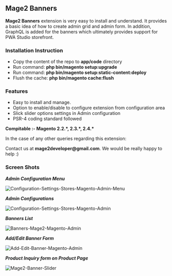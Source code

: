 <h2><b>Mage2 Banners</b></h2>

<p><b>Mage2 Banners</b> extension is very easy to install and understand. It provides a basic idea of how to create admin grid and admin form. In addition, GraphQL is added for the banners which ultimately provides support for PWA Studio storefront.</p>

<h3><b>Installation Instruction</b></h3>
<ul>
<li>Copy the content of the repo to <b>app/code</b> directory</li>
<li>Run command: <b>php bin/magento setup:upgrade</b></li>
<li>Run command: <b>php bin/magento setup:static-content:deploy</b></li>
<li>Flush the cache: <b>php bin/magento cache:flush</b></li>
</ul>

<h3><b>Features</b></h3>
<ul>
<li>Easy to install and manage.</li>
<li>Option to enable/disable to configure extension from configuration area</li>
<li>Slick slider options settings in Admin configuration</li>
<li>PSR-4 coding standard followed</li>
</ul>

<p><b>Compitable :- </b> <b>Magento 2.2.*, 2.3.*, 2.4.* </b></p>

<p>In the case of any other queries regarding this extension:</p>
<p>Contact us at <b>mage2developer@gmail.com</b>. We would be really happy to help :)</p>

<h3><b>Screen Shots</b></h3>

<p><b><i>Admin Configuration Menu</i></b></p>
<img src="https://user-images.githubusercontent.com/26230770/140746413-93000b1d-840f-4a57-bb62-44ad2230c170.png" alt="Configuration-Settings-Stores-Magento-Admin-Menu"/>

<p><b><i>Admin Configurations</i></b></p>
<img src="https://user-images.githubusercontent.com/26230770/140746435-949c8825-7835-4422-be3a-e9da8e62ca61.png" alt="Configuration-Settings-Stores-Magento-Admin"/>

<p><b><i>Banners List</i></b></p>
<img src="https://user-images.githubusercontent.com/26230770/140746495-cf90ab3e-2cf8-4065-ad39-058a9f1766e3.png" alt="Banners-Mage2-Magento-Admin"/>

<p><b><i>Add/Edit Banner Form</i></b></p>
<img src="https://user-images.githubusercontent.com/26230770/140746526-c5f04e11-634d-4564-9676-5fd86ac72086.png" alt="Add-Edit-Banner-Magento-Admin"/>

<p><b><i>Product Inquiry form on Product Page</i></b></p>
<img src="https://user-images.githubusercontent.com/26230770/140746680-84bee7a8-79a0-4e2c-89a3-8c1dcc91ae6e.png" alt="Mage2-Banner-Slider"/>
